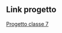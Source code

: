 
## Link progetto

<a href="https://drive.google.com/file/d/1wyXWxBuPXN6xibAXIFklsoAOcFxxcbBa/view?usp=sharing" alt="Project">Progetto classe 7</a>
